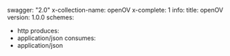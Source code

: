 swagger: "2.0"
x-collection-name: openOV
x-complete: 1
info:
  title: openOV
  version: 1.0.0
schemes:
- http
produces:
- application/json
consumes:
- application/json
